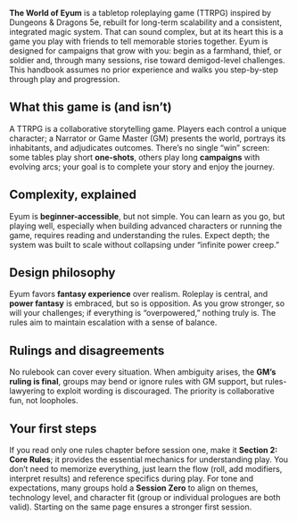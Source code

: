 **The World of Eyum** is a tabletop roleplaying game (TTRPG) inspired by Dungeons & Dragons 5e, rebuilt for long-term scalability and a consistent, integrated magic system. That can sound complex, but at its heart this is a game you play with friends to tell memorable stories together. Eyum is designed for campaigns that grow with you: begin as a farmhand, thief, or soldier and, through many sessions, rise toward demigod-level challenges. This handbook assumes no prior experience and walks you step-by-step through play and progression.
## What this game is (and isn’t)
A TTRPG is a collaborative storytelling game. Players each control a unique character; a Narrator or Game Master (GM) presents the world, portrays its inhabitants, and adjudicates outcomes. There’s no single “win” screen: some tables play short **one-shots**, others play long **campaigns** with evolving arcs; your goal is to complete your story and enjoy the journey.
## Complexity, explained
Eyum is **beginner-accessible**, but not simple. You can learn as you go, but playing well, especially when building advanced characters or running the game, requires reading and understanding the rules. Expect depth; the system was built to scale without collapsing under “infinite power creep.”
## Design philosophy
Eyum favors **fantasy experience** over realism. Roleplay is central, and **power fantasy** is embraced, but so is opposition. As you grow stronger, so will your challenges; if everything is “overpowered,” nothing truly is. The rules aim to maintain escalation with a sense of balance.
## Rulings and disagreements
No rulebook can cover every situation. When ambiguity arises, the **GM’s ruling is final**, groups may bend or ignore rules with GM support, but rules-lawyering to exploit wording is discouraged. The priority is collaborative fun, not loopholes.
## Your first steps
If you read only one rules chapter before session one, make it **Section 2: Core Rules**; it provides the essential mechanics for understanding play. You don’t need to memorize everything, just learn the flow (roll, add modifiers, interpret results) and reference specifics during play. For tone and expectations, many groups hold a **Session Zero** to align on themes, technology level, and character fit (group or individual prologues are both valid). Starting on the same page ensures a stronger first session.